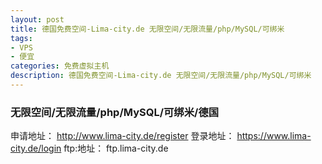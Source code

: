 ```yaml
---
layout: post
title: 德国免费空间-Lima-city.de 无限空间/无限流量/php/MySQL/可绑米
tags:
- VPS
- 便宜
categories: 免费虚拟主机
description: 德国免费空间-Lima-city.de 无限空间/无限流量/php/MySQL/可绑米
---
```


### 无限空间/无限流量/php/MySQL/可绑米/德国
申请地址：
http://www.lima-city.de/register
登录地址：
https://www.lima-city.de/login
ftp:地址：
ftp.lima-city.de
